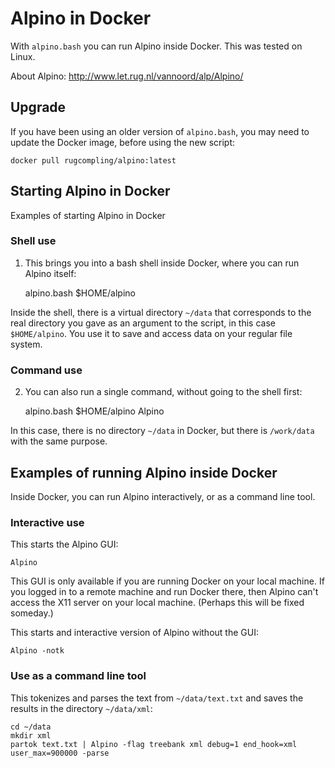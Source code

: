 # Alpino in Docker #

With `alpino.bash` you can run Alpino inside Docker. This was tested on
Linux.

About Alpino: http://www.let.rug.nl/vannoord/alp/Alpino/


## Upgrade ##

If you have been using an older version of `alpino.bash`, you may need
to update the Docker image, before using the new script:

    docker pull rugcompling/alpino:latest


## Starting Alpino in Docker ##

Examples of starting Alpino in Docker

### Shell use ###

1. This brings you into a bash shell inside Docker, where you can run
Alpino itself:

    alpino.bash $HOME/alpino

Inside the shell, there is a virtual directory `~/data` that corresponds
to the real directory you gave as an argument to the script, in this
case `$HOME/alpino`. You use it to save and access data on your regular
file system.

### Command use ###

2. You can also run a single command, without going to the shell first:

    alpino.bash $HOME/alpino Alpino

In this case, there is no directory `~/data` in Docker, but there is
`/work/data` with the same purpose.

## Examples of running Alpino inside Docker ##

Inside Docker, you can run Alpino interactively, or as a command line
tool.


### Interactive use ###

This starts the Alpino GUI:

    Alpino

This GUI is only available if you are running Docker on your local
machine. If you logged in to a remote machine and run Docker there, then
Alpino can't access the X11 server on your local machine.
(Perhaps this will be fixed someday.)

This starts and interactive version of Alpino without the GUI:

    Alpino -notk


### Use as a command line tool ###

This tokenizes and parses the text from `~/data/text.txt` and saves the
results in the directory `~/data/xml`:

	cd ~/data
	mkdir xml
    partok text.txt | Alpino -flag treebank xml debug=1 end_hook=xml user_max=900000 -parse

